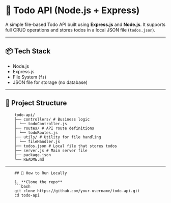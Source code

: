 # 📝 Todo API (Node.js + Express)

A simple file-based Todo API built using **Express.js** and **Node.js**. It supports full CRUD operations and stores todos in a local JSON file (`todos.json`).

---

## 📦 Tech Stack

- Node.js
- Express.js
- File System (`fs`)
- JSON file for storage (no database)

---

## 📁 Project Structure

        todo-api/
        ├── controllers/ # Business logic
        │ └── todoController.js
        ├── routes/ # API route definitions
        │ └── todoRoutes.js
        ├── utils/ # Utility for file handling
        │ └── fileHandler.js
        ├── todos.json # Local file that stores todos
        ├── server.js # Main server file
        ├── package.json
        └── README.md


---

        ## 🚀 How to Run Locally

        1. **Clone the repo**
        ```bash
        git clone https://github.com/your-username/todo-api.git
        cd todo-api


